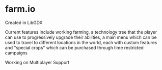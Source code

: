 # farm.io
Created in LibGDX

Current features include working farming, a technology tree that the player can use to progressively upgrade their abilities, a main menu which can be used to travel to different locations in the world, each with custom features and "special crops" which can be purchased through time restricted campaigns

Working on Multiplayer Support
